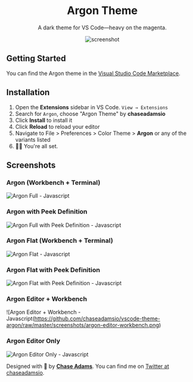<div align="center">

# Argon Theme

A dark theme for VS Code—heavy on the magenta.

![screenshot](https://github.com/chaseadamsio/vscode-theme-argon/raw/master/screenshots/argon-jsx-example.png)

</div>

## Getting Started

You can find the Argon theme in the [Visual Studio Code Marketplace](https://marketplace.visualstudio.com/items?itemName=chaseadamsio.vscode-noble-theme-argon).

## Installation

1. Open the **Extensions** sidebar in VS Code. `View → Extensions`
1. Search for `Argon`, choose "Argon Theme" by **chaseadamsio**
1. Click **Install** to install it
1. Click **Reload** to reload your editor
1. Navigate to File > Preferences > Color Theme > **Argon** or any of the variants listed
1. 🎉🎉 You're all set.

## Screenshots

### Argon (Workbench + Terminal)

![Argon Full - Javascript](https://github.com/chaseadamsio/vscode-theme-argon/raw/master/screenshots/argon-all.png)

### Argon with Peek Definition

![Argon Full with Peek Definition - Javascript](https://github.com/chaseadamsio/vscode-theme-argon/raw/master/screenshots/argon-all-peek.png)

### Argon Flat (Workbench + Terminal)

![Argon Flat - Javascript](https://github.com/chaseadamsio/vscode-theme-argon/raw/master/screenshots/argon-flat.png)

### Argon Flat with Peek Definition

![Argon Flat with Peek Definition - Javascript](https://github.com/chaseadamsio/vscode-theme-argon/raw/master/screenshots/argon-flat-peek.png)

### Argon Editor + Workbench

![Argon Editor + Workbench - Javascript(https://github.com/chaseadamsio/vscode-theme-argon/raw/master/screenshots/argon-editor-workbench.png)

### Argon Editor Only

![Argon Editor Only - Javascript](https://github.com/chaseadamsio/vscode-theme-argon/raw/master/screenshots/argon-editor.png)

Designed with 💜 by **[Chase Adams](https://github.com/chaseadamsio)**. You can find me on [Twitter at chaseadamsio](https://twitter.com/chaseadamsio).
